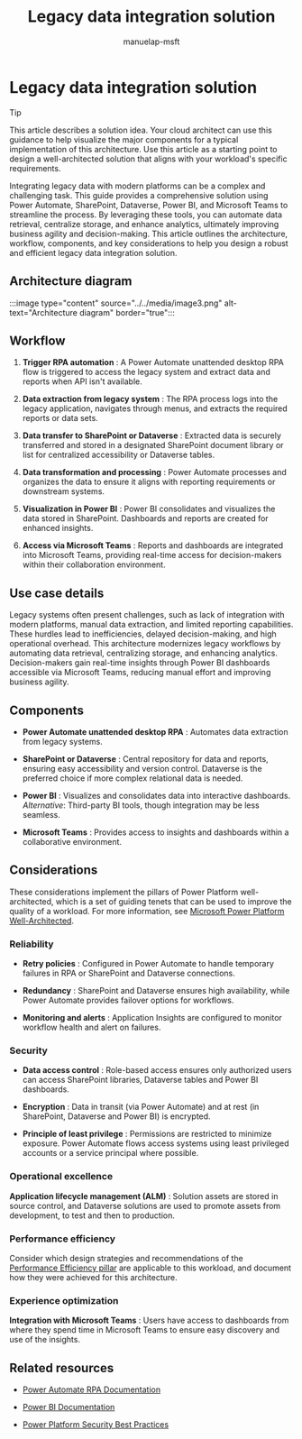 ﻿---
title: Legacy data integration solution
description: Learn how to integrate legacy data with modern platforms using Power Automate, SharePoint, Dataverse, Power BI, and Microsoft Teams
author: manuelap-msft
ms.subservice: guidance
ms.topic: conceptual
ms.date: 02/04/2025
ms.author: manuelap
ms.reviewer: pankajsharma2087
contributors: 
  - manuelap-msft
search.audienceType: 
  - admin
  - flowmaker
---

# Legacy data integration solution

> [!TIP]
> This article describes a solution idea. Your cloud architect can use this guidance to help visualize the major components for a typical implementation of this architecture. Use this article as a starting point to design a well-architected solution that aligns with your workload's specific requirements.

Integrating legacy data with modern platforms can be a complex and challenging task. This guide provides a comprehensive solution using Power Automate, SharePoint, Dataverse, Power BI, and Microsoft Teams to streamline the process. By leveraging these tools, you can automate data retrieval, centralize storage, and enhance analytics, ultimately improving business agility and decision-making. This article outlines the architecture, workflow, components, and key considerations to help you design a robust and efficient legacy data integration solution.


## Architecture diagram

:::image type="content" source="../../media/image3.png" alt-text="Architecture diagram" border="true":::

## Workflow

1. **Trigger RPA automation** : A Power Automate unattended desktop RPA flow is triggered to access the legacy system and extract data and reports when API isn't available.

2. **Data extraction from legacy system** : The RPA process logs into the legacy application, navigates through menus, and extracts the required reports or data sets.

3. **Data transfer to SharePoint or Dataverse** : Extracted data is securely transferred and stored in a designated SharePoint document library or list for centralized accessibility or Dataverse tables.

4. **Data transformation and processing** : Power Automate processes and organizes the data to ensure it aligns with reporting requirements or downstream systems.

5. **Visualization in Power BI** : Power BI consolidates and visualizes the data stored in SharePoint. Dashboards and reports are created for enhanced insights.

6. **Access via Microsoft Teams** : Reports and dashboards are integrated into Microsoft Teams, providing real-time access for decision-makers within their collaboration environment.

## Use case details

Legacy systems often present challenges, such as lack of integration with modern platforms, manual data extraction, and limited reporting capabilities. These hurdles lead to inefficiencies, delayed decision-making, and high operational overhead. This architecture modernizes legacy workflows by automating data retrieval, centralizing storage, and enhancing analytics. Decision-makers gain real-time insights through Power BI dashboards accessible via Microsoft Teams, reducing manual effort and improving business agility.

## Components

- **Power Automate unattended desktop RPA** : Automates data extraction from legacy systems.

- **SharePoint or Dataverse** : Central repository for data and reports, ensuring easy accessibility and version control. Dataverse is the preferred choice if more complex relational data is needed.

- **Power BI** : Visualizes and consolidates data into interactive dashboards.  
*Alternative*: Third-party BI tools, though integration may be less seamless.

- **Microsoft Teams** : Provides access to insights and dashboards within a collaborative environment.

## Considerations

These considerations implement the pillars of Power Platform well-architected, which is a set of guiding tenets that can be used to improve the quality of a workload. For more information, see [Microsoft Power Platform Well-Architected](https://aka.ms/powa).

### Reliability

- **Retry policies** : Configured in Power Automate to handle temporary failures in RPA or SharePoint and Dataverse connections.

- **Redundancy** : SharePoint and Dataverse ensures high availability, while Power Automate provides failover options for workflows.

- **Monitoring and alerts** : Application Insights are configured to monitor workflow health and alert on failures.

### Security

- **Data access control** : Role-based access ensures only authorized users can access SharePoint libraries, Dataverse tables and Power BI dashboards.

- **Encryption** : Data in transit (via Power Automate) and at rest (in SharePoint, Dataverse and Power BI) is encrypted.

- **Principle of least privilege** : Permissions are restricted to minimize exposure. Power Automate flows access systems using least privileged accounts or a service principal where possible.

### Operational excellence

**Application lifecycle management (ALM)** : Solution assets are stored in source control, and Dataverse solutions are used to promote assets from development, to test and then to production.

### Performance efficiency

Consider which design strategies and recommendations of the [Performance Efficiency pillar](https://learn.microsoft.com/power-platform/well-architected/performance-efficiency/checklist) are applicable to this workload, and document how they were achieved for this architecture.

### Experience optimization

**Integration with Microsoft Teams** : Users have access to dashboards from where they spend time in Microsoft Teams to ensure easy discovery and use of the insights.

## Related resources

- [Power Automate RPA Documentation](https://learn.microsoft.com/en-us/power-automate/desktop-flows/introduction)

- [Power BI Documentation](https://learn.microsoft.com/en-us/power-bi)

- [Power Platform Security Best Practices](https://learn.microsoft.com/en-us/power-platform/well-architected/security/)
